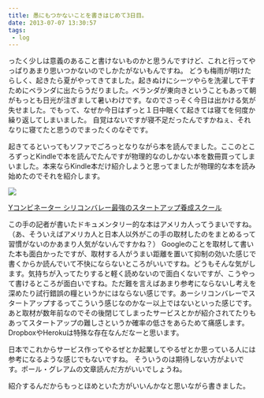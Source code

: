 ```yaml
---
title: 愚にもつかないことを書きはじめて3日目。
date: 2013-07-07 13:30:57
tags: 
 - log
---
```


ったく少しは意義のあること書けないものかと思うんですけど、これと行ってやっぱりあまり思いつかないのでしかたがないもんですね。
どうも梅雨が明けたらしく、起きたら夏がやってきてました。起きぬけにシーツやらを洗濯して干すためにベランダに出たらうだりました。ベランダが東向きということもあって朝がもっとも日光が注ぎまして暑いわけです。なのでさっそく今日は出かける気が失せました。でもって、なぜか今日はずっと１日中眠くて起きては寝てを何度か繰り返してしまいました。
自覚はないですが寝不足だったんですかねぇ、それなりに寝てたと思うのでまったくのなぞです。

起きてるといってもソファでごろっとなりながら本を読んでました。ここのところずっとKindleで本を読んでたんですが物理的なのしかない本を数冊買ってしまいました。本来ならKindle本だけ紹介しようと思ってましたが物理的な本を読み始めたのでそれを紹介します。

<div class="amazon-wrapper">
<p class="amazon-image">
<a href="http://www.amazon.co.jp/gp/product/4822249468/ref=as_li_ss_il?ie=UTF8&camp=247&creative=7399&creativeASIN=4822249468&linkCode=as2&tag=uuuu-22"><img border="0" src="http://ws-fe.amazon-adsystem.com/widgets/q?_encoding=UTF8&ASIN=4822249468&Format=_SL160_&ID=AsinImage&MarketPlace=JP&ServiceVersion=20070822&WS=1&tag=uuuu-22" ></a><img src="http://ir-jp.amazon-adsystem.com/e/ir?t=uuuu-22&l=as2&o=9&a=4822249468" width="1" height="1" border="0" alt="" style="border:none !important; margin:0px !important;" />

<p class="amazon-text">
<a href="http://www.amazon.co.jp/gp/product/4822249468/ref=as_li_ss_tl?ie=UTF8&camp=247&creative=7399&creativeASIN=4822249468&linkCode=as2&tag=uuuu-22">Yコンビネーター   シリコンバレー最強のスタートアップ養成スクール</a><img src="http://ir-jp.amazon-adsystem.com/e/ir?t=uuuu-22&l=as2&o=9&a=4822249468" width="1" height="1" border="0" alt="" style="border:none !important; margin:0px !important;" />

</div>

この手の記者が書いたドキュメンタリー的な本はアメリカ人ってうまいですね。
（あ、そういえばアメリカ人と日本人以外がこの手の取材したのをまとめるって習慣がないのかあまり人気がないんですかね？）
Googleのことを取材して書いた本も面白かったですが、取材する人がうまい距離を置いて抑制の効いた感じで書くからか読んでいて不快にならないところがいいですね。どうもそんな気がします。気持ちが入ってたりすると軽く読めないので面白くないですが、こうやって書けるところが面白いですね。ただ難を言えばあまり参考にならないし考えを深めたり試行錯誤の糧というかにはならない感じです。あーシリコンバレーでスタートアップするってこういう感じなのかなー以上ではないといった感じです。
あと取材が数年前なのでその後閉じてしまったサービスとかが紹介されてたりもあってスタートアップの難しさというか確率の低さをあらためて痛感します。DropboxやHerokuは特殊な存在なんだなーと思います。

日本でこれからサービス作ってやるぜとか起業してやるぜとか思っている人には参考になるような感じでもないですね。
そういうのは期待しない方がよいです。ポール・グレアムの文章読んだ方がいいでしょうね。

紹介するんだからもっとほめといた方がいいんかなと思いながら書きました。